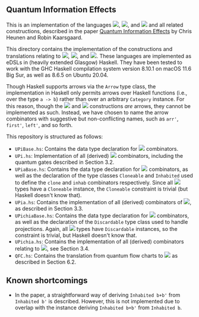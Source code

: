 Quantum Information Effects
---------------------------

This is an implementation of the languages <img src="https://render.githubusercontent.com/render/math?math=\mathcal{U}\Pi">, <img src="https://render.githubusercontent.com/render/math?math=\mathcal{U}\Pi_a">, and <img src="https://render.githubusercontent.com/render/math?math=\mathcal{U}\Pi^\chi_a"> and all related constructions, described in the paper [Quantum Information Effects](https://arxiv.org/abs/2107.12144) by Chris Heunen and Robin Kaarsgaard.

This directory contains the implementation of the constructions and
translations relating to <img src="https://render.githubusercontent.com/render/math?math=\mathcal{U}\Pi">, <img src="https://render.githubusercontent.com/render/math?math=\mathcal{U}\Pi_a">, and <img src="https://render.githubusercontent.com/render/math?math=\mathcal{U}\Pi^\chi_a">. These languages are implemented as eDSLs in (heavily extended Glasgow) Haskell. They have been tested to work with the GHC Haskell compilation system version 8.10.1 on macOS 11.6 Big Sur, as well as 8.6.5 on Ubuntu 20.04.

Though Haskell supports arrows via the `Arrow` type class, the implementation in Haskell only permits arrows over Haskell functions (i.e., over the type `a -> b`) rather than over an arbitrary `Category` instance. For this reason, though the <img src="https://render.githubusercontent.com/render/math?math=\mathcal{U}\Pi_a"> and <img src="https://render.githubusercontent.com/render/math?math=\mathcal{U}\Pi^\chi_a"> constructions *are* arrows, they cannot be implemented as such. Instead, we have chosen to name the arrow combinators with suggestive but non-conflicting names, such as `arr'`, `first'`, `left'`, and so forth.

This repository is structured as follows:
* `UPiBase.hs`: Contains the data type declaration for <img src="https://render.githubusercontent.com/render/math?math=\mathcal{U}\Pi"> combinators.
* `UPi.hs`: Implementation of all (derived) <img src="https://render.githubusercontent.com/render/math?math=\mathcal{U}\Pi"> combinators, including the quantum gates described in Section 3.2.
* `UPiaBase.hs`: Contains the data type declaration for <img src="https://render.githubusercontent.com/render/math?math=\mathcal{U}\Pi_a"> combinators, as well as the declaration of the type classes `Cloneable` and `Inhabited` used to define the `clone` and `inhab` combinators respectively. Since all <img src="https://render.githubusercontent.com/render/math?math=\mathcal{U}\Pi"> types have a `Cloneable` instance, the `Cloneable` constraint is trivial (but Haskell doesn't know that).
* `UPia.hs`: Contains the implementation of all (derived) combinators of <img src="https://render.githubusercontent.com/render/math?math=\mathcal{U}\Pi_a">, as described in Section 3.3.
* `UPichiaBase.hs`: Contains the data type declaration for <img src="https://render.githubusercontent.com/render/math?math=\mathcal{U}\Pi^\chi_a"> combinators, as well as the declaration of the `Discardable` type class used to handle projections. Again, all <img src="https://render.githubusercontent.com/render/math?math=\mathcal{U}\Pi"> types have `Discardable` instances, so the constraint is trivial, but Haskell doesn't know that.
* `UPichia.hs`: Contains the implementation of all (derived) combinators relating to <img src="https://render.githubusercontent.com/render/math?math=\mathcal{U}\Pi^\chi_a">, see Section 3.4.
* `QFC.hs`: Contains the translation from quantum flow charts to <img src="https://render.githubusercontent.com/render/math?math=\mathcal{U}\Pi^\chi_a"> as described in Section 6.2.

Known shortcomings
------------------
 * In the paper, a straightforward way of deriving `Inhabited b+b'` from `Inhabited b'` is described. However, this is not implemented due to overlap with the instance deriving `Inhabited b+b'` from `Inhabited b`.


